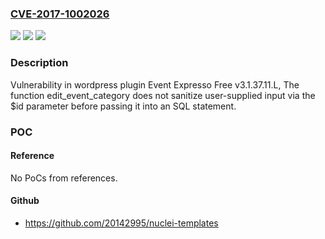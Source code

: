### [CVE-2017-1002026](https://cve.mitre.org/cgi-bin/cvename.cgi?name=CVE-2017-1002026)
![](https://img.shields.io/static/v1?label=Product&message=Event%20Expresso%20Free&color=blue)
![](https://img.shields.io/static/v1?label=Version&message=%3C%203.1.37.11.L%20&color=brighgreen)
![](https://img.shields.io/static/v1?label=Vulnerability&message=SQL%20Injection&color=brighgreen)

### Description

Vulnerability in wordpress plugin Event Expresso Free v3.1.37.11.L, The function edit_event_category does not sanitize user-supplied input via the $id parameter before passing it into an SQL statement.

### POC

#### Reference
No PoCs from references.

#### Github
- https://github.com/20142995/nuclei-templates


